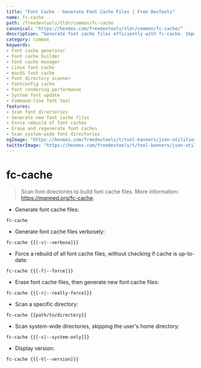 ```yaml
---
title: "Font Cache - Generate Font Cache Files | Free DevTools"
name: fc-cache
path: /freedevtools/tldr/common/fc-cache
canonical: "https://hexmos.com/freedevtools/tldr/common/fc-cache/"
description: "Generate font cache files efficiently with fc-cache. Improve font loading and application performance by rebuilding font caches. Free online tool, no registration required."
category: common
keywords:
- Font cache generator
- Font cache builder
- Font cache manager
- Linux font cache
- macOS font cache
- Font directory scanner
- Fontconfig cache
- Font rendering performance
- System font update
- Command-line font tool
features:
- Scan font directories
- Generate new font cache files
- Force rebuild of font caches
- Erase and regenerate font caches
- Scan system-wide font directories
ogImage: "https://hexmos.com/freedevtools/t/tool-banners/json-utilities-banner.png"
twitterImage: "https://hexmos.com/freedevtools/t/tool-banners/json-utilities-banner.png"
---
```


# fc-cache

> Scan font directories to build font cache files.
> More information: <https://manned.org/fc-cache>.

- Generate font cache files:

`fc-cache`

- Generate font cache files verbosely:

`fc-cache {{[-v|--verbose]}}`

- Force a rebuild of all font cache files, without checking if cache is up-to-date:

`fc-cache {{[-f|--force]}}`

- Erase font cache files, then generate new font cache files:

`fc-cache {{[-r|--really-force]}}`

- Scan a specific directory:

`fc-cache {{path/to/directory}}`

- Scan system-wide directories, skipping the user's home directory:

`fc-cache {{[-s|--system-only]}}`

- Display version:

`fc-cache {{[-V|--version]}}`
